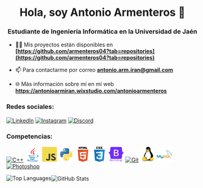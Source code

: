 <h1 align="center">Hola, soy Antonio Armenteros 👋</h1>
<h3 align="center">Estudiante de Ingeniería Informática en la Universidad de Jaén</h3>

- 👨‍💻 Mis proyectos están disponibles en **[https://github.com/armenteros04?tab=repositories](https://github.com/armenteros04?tab=repositories)**

- 📫 Para contactarme por correo **antonio.arm.iran@gmail.com**

- 🌐 Más información sobre mí en mi web **https://antonioarmiran.wixstudio.com/antonioarmenteros**

<h3 align="left">Redes sociales:</h3>
<p align="left">
    <a href="https://www.linkedin.com/in/antonioarmenteros/" target="blank">
        <img align="center" src="https://raw.githubusercontent.com/rahuldkjain/github-profile-readme-generator/master/src/images/icons/Social/linked-in-alt.svg" alt="LinkedIn" height="30" width="40"/></a>
    <a href="https://instagram.com/antonio_ai04" target="blank">
        <img align="center" src="https://raw.githubusercontent.com/rahuldkjain/github-profile-readme-generator/master/src/images/icons/Social/instagram.svg" alt="Instagram" height="30" width="40"/></a>
    <a href="https://discord.gg/MrHZGcjq" target="blank">
        <img align="center" src="https://github.com/rahuldkjain/github-profile-readme-generator/blob/master/src/images/icons/Social/discord.svg" alt="Discord" height="40" width="40"/></a>
</p>

<h3 align="left">Competencias:</h3>
<p align="left">
    <a href="https://cplusplus.com/reference/istream/istream/get/" target="_blank">
        <img src="https://github.com/rahuldkjain/github-profile-readme-generator/blob/master/src/images/icons/ProgrammingLanguages/cpp.svg" alt="C++" width="40" height="40"/></a>
    <a href="https://www.java.com" target="_blank">
        <img src="https://raw.githubusercontent.com/devicons/devicon/master/icons/java/java-original.svg" alt="Java" width="40" height="40"/></a>
    <a href="https://developer.mozilla.org/en-US/docs/Web/JavaScript" target="_blank">
        <img src="https://raw.githubusercontent.com/devicons/devicon/master/icons/javascript/javascript-original.svg" alt="JavaScript" width="40" height="40"/></a>
    <a href="https://www.python.org" target="_blank">
        <img src="https://raw.githubusercontent.com/devicons/devicon/master/icons/python/python-original.svg" alt="Python" width="40" height="40"/></a>
    <a href="https://www.w3.org/html/" target="_blank">
        <img src="https://raw.githubusercontent.com/devicons/devicon/master/icons/html5/html5-original-wordmark.svg" alt="HTML5" width="40" height="40"/></a>
    <a href="https://www.w3schools.com/css/" target="_blank">
        <img src="https://raw.githubusercontent.com/devicons/devicon/master/icons/css3/css3-original-wordmark.svg" alt="CSS3" width="40" height="40"/></a>
    <a href="https://getbootstrap.com" target="_blank">
        <img src="https://raw.githubusercontent.com/devicons/devicon/master/icons/bootstrap/bootstrap-plain-wordmark.svg" alt="Bootstrap" width="40" height="40"/></a>
    <a href="https://git-scm.com/" target="_blank">
        <img src="https://www.vectorlogo.zone/logos/git-scm/git-scm-icon.svg" alt="Git" width="40" height="40"/></a>
    <a href="https://www.linux.org/" target="_blank">
        <img src="https://raw.githubusercontent.com/devicons/devicon/master/icons/linux/linux-original.svg" alt="Linux" width="40" height="40"/></a>
    <a href="https://www.mysql.com/" target="_blank">
        <img src="https://raw.githubusercontent.com/devicons/devicon/master/icons/mysql/mysql-original-wordmark.svg" alt="MySQL" width="40" height="40"/></a>
    <a href="https://www.adobe.com/products/photoshop.html" target="_blank">
        <img src="https://github.com/rahuldkjain/github-profile-readme-generator/blob/master/src/images/icons/Software/photoshop.svg" alt="Photoshop" width="40" height="40"/></a>
</p>

<p>
    <img align="left" src="https://github-readme-stats.vercel.app/api/top-langs?username=armenteros04&show_icons=true&locale=en&layout=compact" alt="Top Languages"/>
</p>
<p>
    <img align="center" src="https://github-readme-stats.vercel.app/api?username=armenteros04&show_icons=true&locale=en" alt="GitHub Stats"/>
</p>

